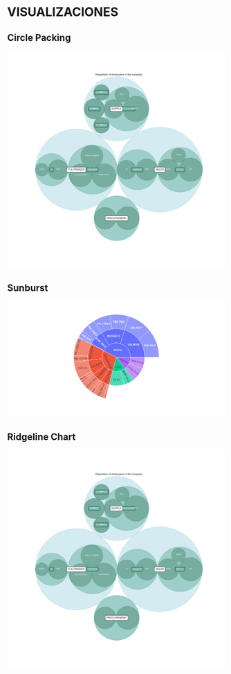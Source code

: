 # VISUALIZACIONES 

## Circle Packing
![alt text](https://github.com/maiderdorronsoro/visualizacion.github.io/blob/main/circle_packing.png?raw=true)

## Sunburst
![alt text](https://github.com/maiderdorronsoro/visualizacion.github.io/blob/main/sunburst.png?raw=true)

## Ridgeline Chart

![alt text](https://github.com/maiderdorronsoro/visualizacion.github.io/blob/main/circle_packing.png?raw=true)


                
